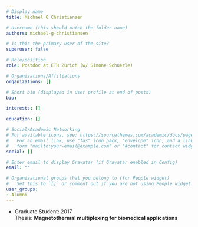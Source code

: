 ```yaml
---
# Display name
title: Michael G Christiansen

# Username (this should match the folder name)
authors: michael-g-christiansen

# Is this the primary user of the site?
superuser: false

# Role/position
role: Postdoc at ETH Zurich (w/ Simone Schuerle)

# Organizations/Affiliations
organizations: []

# Short bio (displayed in user profile at end of posts)
bio:

interests: []

education: []

# Social/Academic Networking
# For available icons, see: https://sourcethemes.com/academic/docs/page-builder/#icons
#   For an email link, use "fas" icon pack, "envelope" icon, and a link in the
#   form "mailto:your-email@example.com" or "#contact" for contact widget.
social: []

# Enter email to display Gravatar (if Gravatar enabled in Config)
email: ""

# Organizational groups that you belong to (for People widget)
#   Set this to `[]` or comment out if you are not using People widget.
user_groups:
- Alumni
---
```


- Graduate Student: 2017  
Thesis: **Magnetothermal multiplexing for biomedical applications**
